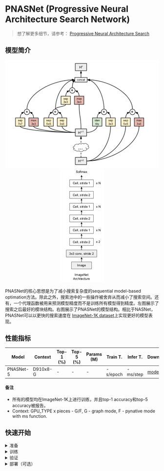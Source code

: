 # PNASNet (Progressive Neural Architecture Search Network)
> 想了解更多细节，请参考： [Progressive Neural Architecture Search](https://arxiv.org/abs/1712.00559)

## 模型简介

<div align=center>

![](bestarchitecture.png)![](modelarchitecture.png)
</div>

PNASNet的核心思想是为了减小搜索复杂度的sequential model-based optimation方法。除此之外，搜索池中的一些操作被舍弃从而减小了搜索空间。还有，一个代理函数被用来预测模型精度而不是训练所有模型得到精度。左图展示了搜索之后最好的模块结构。右图展示了PNASNet的模型结构。相比于NASNet，PNASNet可以以更快的搜索速度在 [ImageNet-1K dataset](https://www.image-net.org/download.php)上实现更好的模型表现。

## 性能指标

| Model           | Context   |  Top-1 (%)  | Top-5 (%)  |  Params (M)    | Train T. | Infer T. |  Download | Config | Log |
|-----------------|-----------|-------|-------|------------|-------|--------|---|--------|--------------|
| PNASNet-5 | D910x8-G | -     | -     | -       | -s/epoch | -ms/step | [model]() | [cfg]() | [log]() |


#### 备注

- 所有的模型均在ImageNet-1K上进行训练，并且top-1 accuracy和top-5 accuracy被报告。
- Context: GPU_TYPE x pieces - G/F, G - graph mode, F - pynative mode with ms function.  

## 快速开始

<details>
<summary>准备</summary>

#### 安装
请参考mindcv的[安装指示](https://github.com/mindspore-ecosystem/mindcv#installation) in MindCV.

#### 数据集准备
请下载[ImageNet-1K](htps://www.image-net.org/download.php)数据集用于训练和验证。
</details>

<details>
<summary>训练</summary>

- **超参数.** 可复现训练结果的配置设置存放在 `mindcv/configs/pnasnet`文件夹。例如，为了按照某个配置进行训练，你可以运行:

  ```shell
  # train PNASNet-5 on 8 GPUs
  mpirun -n 8 python train.py --config path/to/pnasnet/yaml/file --data_dir /path/to/imagenet
  ```

  注意GPU或者昇腾芯片的数量以及batch size都会影响复现结果。为了最大程度的复现结果，推荐采用相同显卡数量和相同batch size进行训练。

详细的参数可以参考[config.py](../../config.py)。
</details>

<details>
<summary>验证</summary>

- 为了验证模型，你可以使用`validate.py`。 这里有一个例子来验证PNASNet-5模型的精准度。

  ```shell
  python validate.py --config path/to/pnasnet/yaml/file --data_dir /path/to/imagenet --ckpt_path /path/to/pnasnet/file.ckpt
  ```

</details>


<details>
<summary>部署（可选）</summary>

请参考mindcv中的部署教程。 
</details>


